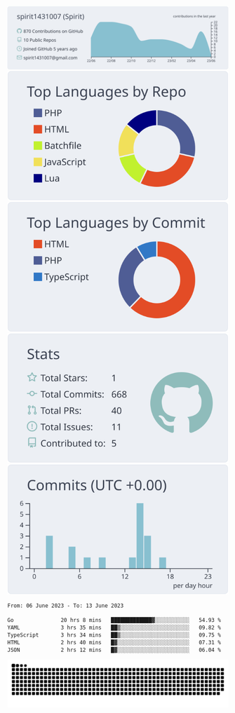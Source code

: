 [![](https://raw.githubusercontent.com/spirit1431007/spirit1431007/master/profile-summary-card-output/nord_bright/0-profile-details.svg)](https://git.io/spiritx)
[![](https://raw.githubusercontent.com/spirit1431007/spirit1431007/master/profile-summary-card-output/nord_bright/1-repos-per-language.svg)](https://git.io/spiritx) [![](https://raw.githubusercontent.com/spirit1431007/spirit1431007/master/profile-summary-card-output/nord_bright/2-most-commit-language.svg)](https://git.io/spiritx)
[![](https://raw.githubusercontent.com/spirit1431007/spirit1431007/master/profile-summary-card-output/nord_bright/3-stats.svg)](https://git.io/spiritx) [![](https://raw.githubusercontent.com/spirit1431007/spirit1431007/master/profile-summary-card-output/nord_bright/4-productive-time.svg)](https://git.io/spiritx)

<!--START_SECTION:waka-->

```txt
From: 06 June 2023 - To: 13 June 2023

Go               20 hrs 8 mins   █████████████▓░░░░░░░░░░░   54.93 %
YAML             3 hrs 35 mins   ██▒░░░░░░░░░░░░░░░░░░░░░░   09.82 %
TypeScript       3 hrs 34 mins   ██▒░░░░░░░░░░░░░░░░░░░░░░   09.75 %
HTML             2 hrs 40 mins   █▓░░░░░░░░░░░░░░░░░░░░░░░   07.31 %
JSON             2 hrs 12 mins   █▓░░░░░░░░░░░░░░░░░░░░░░░   06.04 %
```

<!--END_SECTION:waka-->

![contribution](https://github.com/spirit1431007/spirit1431007/blob/output/github-contribution-grid-snake.svg)
